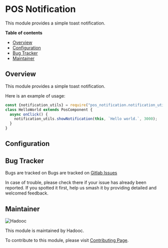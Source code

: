 # POS Notification

This module provides a simple toast notification.

**Table of contents**

- [Overview](#overview)
- [Configuration](#configuration)
- [Bug Tracker](#bug-tracker)
- [Maintainer](#maintainer)

## Overview

This module provides a simple toast notification.

Here is an example of usage:

```javascript
const {notification_utils} = require("pos_notification.notification_utils");
class HelloWorld extends PosComponent {
  async onClick() {
    notification_utils.showNotification(this, `Hello world.`, 3000);
  }
}
```

## Configuration

## Bug Tracker

Bugs are tracked on Bugs are tracked on
[Gitlab Issues](https://gitlab.com/hadooc/odoo/pos/-/issues)

In case of trouble, please check there if your issue has already been reported. If you
spotted it first, help us smash it by providing detailed and welcomed feedback.

## Maintainer

![Hadooc](https://hadooc.com/logo)

This module is maintained by Hadooc.

To contribute to this module, please visit
[Contributing Page](https://gitlab.com/hadooc/extra/wikis/Contributing).
